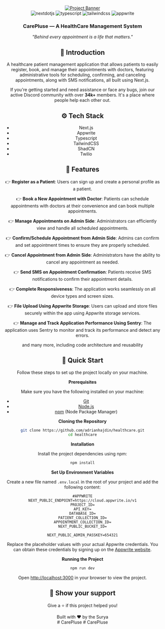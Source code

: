 <div align="center">
  <br />
    <a href="#">
      <img src="https://github.com/adrianhajdin/healthcare/assets/151519281/a7dd73b6-93de-484d-84e0-e7f4e299167b" alt="Project Banner">
    </a>
  <br />

  <div>
    <img src="https://img.shields.io/badge/-Next_JS-black?style=for-the-badge&logoColor=white&logo=nextdotjs&color=000000" alt="nextdotjs" />
    <img src="https://img.shields.io/badge/-TypeScript-black?style=for-the-badge&logoColor=white&logo=typescript&color=3178C6" alt="typescript" />
    <img src="https://img.shields.io/badge/-Tailwind_CSS-black?style=for-the-badge&logoColor=white&logo=tailwindcss&color=06B6D4" alt="tailwindcss" />
    <img src="https://img.shields.io/badge/-Appwrite-black?style=for-the-badge&logoColor=white&logo=appwrite&color=FD366E" alt="appwrite" />
  </div>

  <h3 align="center">CarePluse — A HealthCare Management System</h3>

<div align="center">
  <i>"Behind every appointment is a life that matters."</i>
</div>

## <a name="introduction">🤖 Introduction</a>

A healthcare patient management application that allows patients to easily register, book, and manage their appointments with doctors, featuring administrative tools for scheduling, confirming, and canceling appointments, along with SMS notifications, all built using Next.js.

If you're getting started and need assistance or face any bugs, join our active Discord community with over **34k+** members. It's a place where people help each other out.

## <a name="tech-stack">⚙️ Tech Stack</a>

- Next.js
- Appwrite
- Typescript
- TailwindCSS
- ShadCN
- Twilio

## <a name="features">🔋 Features</a>

👉 **Register as a Patient**: Users can sign up and create a personal profile as a patient.

👉 **Book a New Appointment with Doctor**: Patients can schedule appointments with doctors at their convenience and can book multiple appointments.

👉 **Manage Appointments on Admin Side**: Administrators can efficiently view and handle all scheduled appointments.

👉 **Confirm/Schedule Appointment from Admin Side**: Admins can confirm and set appointment times to ensure they are properly scheduled.

👉 **Cancel Appointment from Admin Side**: Administrators have the ability to cancel any appointment as needed.

👉 **Send SMS on Appointment Confirmation**: Patients receive SMS notifications to confirm their appointment details.

👉 **Complete Responsiveness**: The application works seamlessly on all device types and screen sizes.

👉 **File Upload Using Appwrite Storage**: Users can upload and store files securely within the app using Appwrite storage services.

👉 **Manage and Track Application Performance Using Sentry**: The application uses Sentry to monitor and track its performance and detect any errors.

and many more, including code architecture and reusability

## <a name="quick-start">🤸 Quick Start</a>

Follow these steps to set up the project locally on your machine.

**Prerequisites**

Make sure you have the following installed on your machine:

- [Git](https://git-scm.com/)
- [Node.js](https://nodejs.org/en)
- [npm](https://www.npmjs.com/) (Node Package Manager)

**Cloning the Repository**

```bash
git clone https://github.com/adrianhajdin/healthcare.git
cd healthcare
```

**Installation**

Install the project dependencies using npm:

```bash
npm install
```

**Set Up Environment Variables**

Create a new file named `.env.local` in the root of your project and add the following content:

```env
#APPWRITE
NEXT_PUBLIC_ENDPOINT=https://cloud.appwrite.io/v1
PROJECT_ID=
API_KEY=
DATABASE_ID=
PATIENT_COLLECTION_ID=
APPOINTMENT_COLLECTION_ID=
NEXT_PUBLIC_BUCKET_ID=

NEXT_PUBLIC_ADMIN_PASSKEY=654321
```

Replace the placeholder values with your actual Appwrite credentials. You can obtain these credentials by signing up on the [Appwrite website](https://appwrite.io/).

**Running the Project**

```bash
npm run dev
```

Open [http://localhost:3000](http://localhost:3000) in your browser to view the project.

## 🌟 Show your support

Give a ⭐️ if this project helped you!

<div align="center">
Built with ❤️ by the Surya
</div>
# CarePluse
# CarePluse
